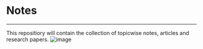 # Notes
___
This repositiory will contain the collection of topicwise notes, articles and research papers.
![image](https://i.pinimg.com/originals/8b/1a/c8/8b1ac82f4d555c91676818a7fe8a87d1.gif)
